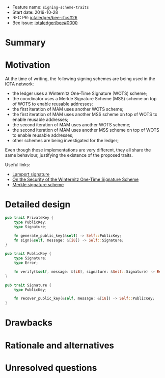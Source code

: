 + Feature name: `signing-scheme-traits`
+ Start date: 2019-10-28
+ RFC PR: [iotaledger/bee-rfcs#26](https://github.com/iotaledger/bee-rfcs/pull/26)
+ Bee issue: [iotaledger/bee#0000](https://github.com/iotaledger/bee/issues/0000)

# Summary

<!-- TODO -->

# Motivation

At the time of writing, the following signing schemes are being used in the IOTA network:

+ the ledger uses a Winternitz One-Time Signature (WOTS) scheme;
+ the coordinator uses a Merkle Signature Scheme (MSS) scheme on top of WOTS to enable reusable addresses;
+ the first iteration of MAM uses another WOTS scheme;
+ the first iteration of MAM uses another MSS scheme on top of WOTS to enable reusable addresses;
+ the second iteration of MAM uses another WOTS scheme;
+ the second iteration of MAM uses another MSS scheme on top of WOTS to enable reusable addresses;
+ other schemes are being investigated for the ledger;

Even though these implementations are very different, they all share the same behaviour, justifying the existence of the
proposed traits.

Useful links:

+ [Lamport signature](https://en.wikipedia.org/wiki/Lamport_signature)
+ [On the Security of the Winternitz One-Time Signature Scheme](https://eprint.iacr.org/2011/191.pdf)
+ [Merkle signature scheme](https://en.wikipedia.org/wiki/Merkle_signature_scheme)

# Detailed design

```rust
pub trait PrivateKey {
    type PublicKey;
    type Signature;

    fn generate_public_key(&self) -> Self::PublicKey;
    fn sign(&self, message: &[i8]) -> Self::Signature;
}
```

```rust
pub trait PublicKey {
    type Signature;
    type Error;

    fn verify(&self, message: &[i8], signature: &Self::Signature) -> Result<(), Self::Error>;
}
```

```rust
pub trait Signature {
    type PublicKey;

    fn recover_public_key(&self, message: &[i8]) -> Self::PublicKey;
}
```

# Drawbacks

<!-- TODO -->

# Rationale and alternatives

<!-- TODO -->

# Unresolved questions

<!-- TODO -->
